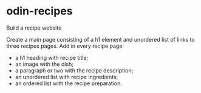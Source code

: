 # odin-recipes 
Build a recipe website

Create a main page consisting of a h1 element and unordered list of links to three recipes pages. 
Add in every recipe page: 
   - a h1 heading with recipe title;
   - an image with the dish;
   - a paragraph or two with the recipe description;
   - an unordered list with recipe ingredients;
   - an ordered list with the recipe preparation.